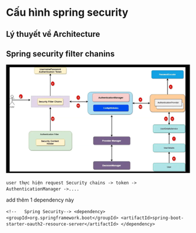 # Cấu hình spring security 
## Lý thuyết về Architecture
## Spring security filter chanins 
![img.png](img.png)

`user thực hiện request Security chains -> token -> AuthenticationManager ->....`

add thêm 1 dependency này 

`<!--	Spring Security-->
<dependency>
    <groupId>org.springframework.boot</groupId>
    <artifactId>spring-boot-starter-oauth2-resource-server</artifactId>
</dependency>`